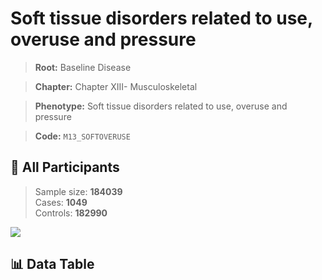 # Soft tissue disorders related to use, overuse and pressure

> **Root:** Baseline Disease  

> **Chapter:** Chapter XIII- Musculoskeletal  

> **Phenotype:** Soft tissue disorders related to use, overuse and pressure  

> **Code:** `M13_SOFTOVERUSE`

## 🧪 All Participants  
> Sample size: **184039**  
> Cases: **1049**  
> Controls: **182990**
<img src="/Sensitive/Figures/ALL/Incidence/M13_SOFTOVERUSE.png"/>

## 📊 Data Table
<CsvTableMRF src="/Sensitive/Data/ALL/Incidence/COX_M13_SOFTOVERUSE.csv"/>

